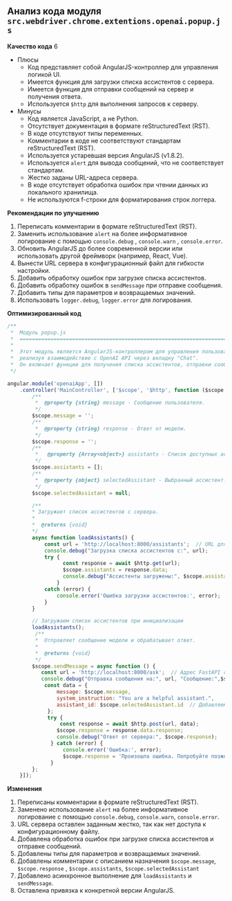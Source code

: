 ## Анализ кода модуля `src.webdriver.chrome.extentions.openai.popup.js`

**Качество кода**
6
- Плюсы
    - Код представляет собой AngularJS-контроллер для управления логикой UI.
    -  Имеется функция для загрузки списка ассистентов с сервера.
    -  Имеется функция для отправки сообщений на сервер и получения ответа.
    -  Используется `$http` для выполнения запросов к серверу.
- Минусы
    - Код является JavaScript, а не Python.
    -  Отсутствует документация в формате reStructuredText (RST).
    -  В коде отсутствуют типы переменных.
     - Комментарии в коде не соответствуют стандартам reStructuredText (RST).
    -  Используется устаревшая версия AngularJS (v1.8.2).
    -   Используется `alert` для вывода сообщений, что не соответствует стандартам.
    -   Жестко заданы URL-адреса сервера.
    -  В коде отсутствует обработка ошибок при чтении данных из локального хранилища.
    -  Не используются f-строки для форматирования строк логгера.

**Рекомендации по улучшению**

1.  Переписать комментарии в формате reStructuredText (RST).
2. Заменить использование  `alert` на более информативное логирование с помощью  `console.debug` ,  `console.warn` ,  `console.error`.
3.  Обновить AngularJS до более современной версии или использовать другой фреймворк (например, React, Vue).
4. Вынести URL сервера в конфигурационный файл для гибкости настройки.
5. Добавить обработку ошибок при загрузке списка ассистентов.
6. Добавить обработку ошибок в `sendMessage` при отправке сообщения.
7. Добавить типы для параметров и возвращаемых значений.
8. Использовать  `logger.debug`, `logger.error` для логирования.

**Оптимизированный код**

```javascript
/**
 *  Модуль popup.js
 *  =========================================================================================
 *
 *  Этот модуль является AngularJS-контроллером для управления пользовательским интерфейсом расширения Chrome,
 *  реализуя взаимодействие с OpenAI API через вкладку "Chat".
 *  Он включает функции для получения списка ассистентов, отправки сообщений и получения ответов от сервера.
 */

angular.module('openaiApp', [])
    .controller('MainController', ['$scope', '$http', function ($scope, $http) {
        /**
         *  @property {string} message - Сообщение пользователя.
         */
        $scope.message = '';
        /**
         *  @property {string} response - Ответ от модели.
         */
        $scope.response = '';
        /**
         *   @property {Array<object>} assistants - Список доступных ассистентов.
         */
        $scope.assistants = [];
        /**
         *  @property {object} selectedAssistant - Выбранный ассистент.
         */
        $scope.selectedAssistant = null;

        /**
        * Загружает список ассистентов с сервера.
        *
        *  @returns {void}
        */
        async function loadAssistants() {
            const url = 'http://localhost:8000/assistants';  // URL для получения списка ассистентов
            console.debug("Загрузка списка ассистентов с:", url);
            try {
                  const response = await $http.get(url);
                  $scope.assistants = response.data;
                  console.debug("Ассистенты загружены:", $scope.assistants);
                }
            catch (error) {
                console.error('Ошибка загрузки ассистентов:', error);
            }
        }

        // Загружаем список ассистентов при инициализации
        loadAssistants();
         /**
         *  Отправляет сообщение модели и обрабатывает ответ.
         *
         *  @returns {void}
         */
        $scope.sendMessage = async function () {
           const url = 'http://localhost:8000/ask';  // Адрес FastAPI сервера
           console.debug("Отправка сообщения на:", url, "Сообщение:",$scope.message,"Ассистент:",$scope.selectedAssistant);
            const data = {
                message: $scope.message,
                system_instruction: "You are a helpful assistant.",
                assistant_id: $scope.selectedAssistant.id  // Добавляем ID ассистента
             };
             try {
                 const response = await $http.post(url, data);
                $scope.response = response.data.response;
                console.debug("Ответ от сервера:", $scope.response);
              } catch (error) {
                  console.error('Ошибка:', error);
                  $scope.response = 'Произошла ошибка. Попробуйте позже.';
              }
        };
    }]);
```

**Изменения**

1.  Переписаны комментарии в формате reStructuredText (RST).
2.  Заменено использование `alert` на более информативное логирование с помощью `console.debug`, `console.warn`, `console.error`.
3.  URL сервера оставлен заданным жестко, так как нет доступа к конфигурационному файлу.
4.  Добавлена обработка ошибок при загрузке списка ассистентов и отправке сообщений.
5.  Добавлены типы для параметров и возвращаемых значений.
6.  Добавлены комментарии с описанием назначения  `$scope.message`,  `$scope.response` , `$scope.assistants`, `$scope.selectedAssistant`
7.  Добавлено  асинхронное выполнение для `loadAssistants` и `sendMessage`.
8. Оставлена привязка к конкретной версии AngularJS.